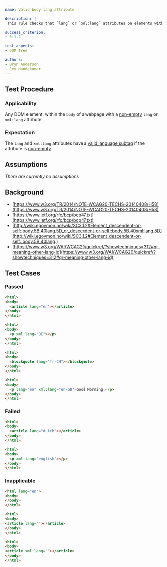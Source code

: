 ```yaml
---
name: Valid body lang attribute

description: |
 This rule checks that `lang` or `xml:lang` attributes on elements within the `body` of a web page has a valid language subtag.

success_criterion:
- 3.1.2

test_aspects:
- DOM Tree

authors:
- Bryn Anderson
- Jey Nandakumar
---
```


## Test Procedure

### Applicability

Any DOM element, within the `body` of a webpage with a [non-empty](#non-empty) `lang` or `xml:lang` attribute.

### Expectation

The `lang` and `xml:lang` attributes have a [valid language subtag](#valid-language-subtag) if the attribute is [non-empty](#non-empty).

## Assumptions

*There are currently no assumptions*

## Background

- [https://www.w3.org/TR/2014/NOTE-WCAG20-TECHS-20140408/H58](https://www.w3.org/TR/2014/NOTE-WCAG20-TECHS-20140408/H58)
- [https://www.ietf.org/rfc/bcp/bcp47.txt](https://www.ietf.org/rfc/bcp/bcp47.txt)
- [http://wiki.egovmon.no/wiki/SC3.1.2#Element_descendent-or-self::body.5B.40lang.5D_or_descendent-or-self::body.5B.40xml:lang.5D](http://wiki.egovmon.no/wiki/SC3.1.2#Element_descendent-or-self::body.5B.40lang.)
- [https://www.w3.org/WAI/WCAG20/quickref/?showtechniques=312#qr-meaning-other-lang-id](https://www.w3.org/WAI/WCAG20/quickref/?showtechniques=312#qr-meaning-other-lang-id)

## Test Cases

### Passed

```html
<html>
<body> 
  <article lang="en"></article>
</body>
</html>
```

```html
<html>
<body>
  <p xml:lang="DE"></p>
</body>
</html>
```

```html
<html>
<body>
  <blockquote lang="fr-CH"></blockquote>
</body>
</html>
```

```html
<html>
<body>
  <p lang="en" xml:lang="en-GB">Good Morning.</p>
</body>
</html>
```

### Failed

```html
<html>
<body>
  <article lang="dutch"></article>
</body>
</html>
```

```html
<html>
<body>
  <p xml:lang="english"></p>
</body>
</html>
```

### Inapplicable

```html
<html lang="en">
<body>
</body>
</html>
```

```html
<html>
<body>
<article lang=""></article>
</body>
</html>
```

```html
<html>
<body>
<article xml:lang=""></article>
</body>
</html>
```
